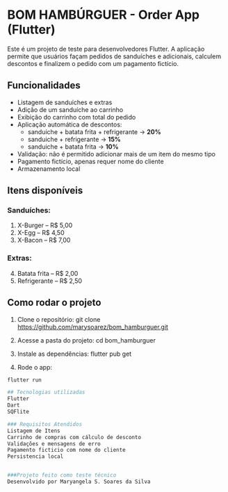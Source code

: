 #  BOM HAMBÚRGUER - Order App (Flutter)

Este é um projeto de teste para desenvolvedores Flutter. A aplicação permite que usuários façam pedidos de sanduíches e adicionais, calculem descontos e finalizem o pedido com um pagamento fictício.

##  Funcionalidades

- Listagem de sanduíches e extras
- Adição de um sanduíche ao carrinho
- Exibição do carrinho com total do pedido
- Aplicação automática de descontos:
  - sanduiche + batata frita + refrigerante → **20%**
  - sanduiche + refrigerante → **15%**
  - sanduiche + batata frita → **10%**
- Validação: não é permitido adicionar mais de um item do mesmo tipo
- Pagamento fictício, apenas requer nome do cliente
- Armazenamento local

##  Itens disponíveis

### Sanduíches:
1. X-Burger – R$ 5,00  
2. X-Egg – R$ 4,50  
3. X-Bacon – R$ 7,00  

### Extras:
4. Batata frita – R$ 2,00  
5. Refrigerante – R$ 2,50  

## Como rodar o projeto

1. Clone o repositório:
git clone https://github.com/marysoarez/bom_hamburguer.git

2. Acesse a pasta do projeto:
cd bom_hamburguer

3. Instale as dependências:
flutter pub get

4. Rode o app:
```bash
flutter run

## Tecnologias utilizadas
Flutter
Dart
SQFlite

### Requisitos Atendidos
Listagem de Itens
Carrinho de compras com cálculo de desconto
Validações e mensagens de erro
Pagamento ficticio com nome do cliente
Persistencia local


###Projeto feito como teste técnico
Desenvolvido por Maryangela S. Soares da Silva


